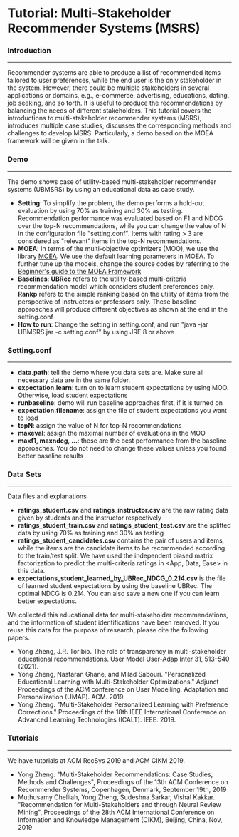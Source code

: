 # Tutorial: Multi-Stakeholder Recommender Systems (MSRS)
### Introduction
-------------------
Recommender systems are able to produce a list of recommended items tailored to user preferences, while the end user is the only stakeholder in the system. However, there could be multiple stakeholders in several applications or domains, e.g., e-commerce, advertising, educations, dating, job seeking, and so forth. It is useful to produce the recommendations by balancing the needs of different stakeholders. This tutorial covers the introductions to multi-stakeholder recommender systems (MSRS), introduces multiple case studies, discusses the corresponding methods and challenges to develop MSRS. Particularly, a demo based on the MOEA framework will be given in the talk.

### Demo
-------------------
The demo shows case of utility-based multi-stakeholder recommender systems (UBMSRS) by using an educational data as case study.

* **Setting**: To simplify the problem, the demo performs a hold-out evaluation by using 70% as training and 30% as testing. Recommendation performance was evaluated based on F1 and NDCG over the top-N recommendations, while you can change the value of N in the configuration file "setting.conf". Items with rating > 3 are considered as "relevant" items in the top-N recommendations.
* **MOEA**: In terms of the multi-objective optimizers (MOO), we use the library [MOEA](https://github.com/MOEAFramework/MOEAFramework). We use the default learning parameters in MOEA. To further tune up the models, change the source codes by referring to the [Beginner's guide to the MOEA Framework](http://moeaframework.org/documentation.html) 
* **Baselines**: **UBRec** refers to the utility-based multi-criteria recommendation model which considers student preferences only. **Rankp** refers to the simple ranking based on the utility of items from the perspective of instructors or professors only. These baseline approaches will produce different objectives as shown at the end in the setting.conf
* **How to run**: Change the setting in setting.conf, and run "java -jar UBMSRS.jar -c setting.conf" by using JRE 8 or above

### Setting.conf
-------------------
* **data.path**: tell the demo where you data sets are. Make sure all necessary data are in the same folder.
* **expectation.learn**: turn on to learn student expectations by using MOO. Otherwise, load student expectations
* **runbaseline**: demo will run baseline approaches first, if it is turned on
* **expectation.filename**: assign the file of student expectations you want to load
* **topN**: assign the value of N for top-N recommendations
* **maxeval**: assign the maximal number of evaluations in the MOO
* **maxf1, maxndcg, ...**: these are the best performance from the baseline approaches. You do not need to change these values unless you found better baseline results

### Data Sets
-------------------
Data files and explanations
* **ratings_student.csv** and **ratings_instructor.csv** are the raw rating data given by students and the instructor respectively
* **ratings_student_train.csv** and **ratings_student_test.csv** are the splitted data by using 70% as training and 30% as testing
* **ratings_student_candidates.csv** contains the pair of users and items, while the items are the candidate items to be recommended according to the train/test split. We have used the independent biased matrix factorization to predict the multi-criteria ratings in <App, Data, Ease> in this data.
* **expectations_student_learned_by_UBRec_NDCG_0.214.csv** is the file of learned student expectations by using the baseline UBRec. The optimal NDCG is 0.214. You can also save a new one if you can learn better expectations.

We collected this educational data for multi-stakeholder recommendations, and the information of student identifications have been removed. If you reuse this data for the purpose of research, please cite the following papers.

* Yong Zheng, J.R. Toribio. The role of transparency in multi-stakeholder educational recommendations. User Model User-Adap Inter 31, 513–540 (2021).
* Yong Zheng, Nastaran Ghane, and Milad Sabouri. "Personalized Educational Learning with Multi-Stakeholder Optimizations." Adjunct Proceedings of the ACM conference on User Modelling, Adaptation and Personalization (UMAP). ACM. 2019.
* Yong Zheng. "Multi-Stakeholder Personalized Learning with Preference Corrections." Proceedings of the 18th IEEE International Conference on Advanced Learning Technologies (ICALT). IEEE. 2019.

### Tutorials
-------------------
We have tutorials at ACM RecSys 2019 and ACM CIKM 2019.

* Yong Zheng. "Multi-Stakeholder Recommendations: Case Studies, Methods and Challenges", Proceedings of the 13th ACM Conference on Recommender Systems, Copenhagen, Denmark, September 19th, 2019
* Muthusamy Chelliah, Yong Zheng, Sudeshna Sarkar, Vishal Kakkar. "Recommendation for Multi-Stakeholders and through Neural Review Mining", Proceedings of the 28th ACM International Conference on Information and Knowledge Management (CIKM), Beijing, China, Nov, 2019
